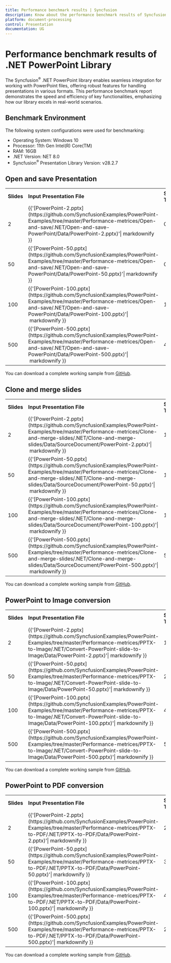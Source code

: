 ```yaml
---
title: Performance benchmark results | Syncfusion
description: Know about the performance benchmark results of Syncfusion<sup>&reg;</sup> .NET PowerPoint Library 
platform: document-processing
control: Presentation
documentation: UG
---
```


# Performance benchmark results of .NET PowerPoint Library 

The Syncfusion<sup>&reg;</sup> .NET PowerPoint library enables seamless integration for working with PowerPoint files, offering robust features for handling presentations in various formats. This performance benchmark report demonstrates the speed and efficiency of key functionalities, emphasizing how our library excels in real-world scenarios. 

## Benchmark Environment 

The following system configurations were used for benchmarking: 

* Operating System: Windows 10
* Processor: 11th Gen Intel(R) Core(TM)
* RAM: 16GB
* .NET Version: NET 8.0
* Syncfusion<sup>&reg;</sup> Presentation Library Version: v28.2.7

## Open and save Presentation 

<table>
<tr>
    <td><strong>Slides</strong></td>
    <td><strong>Input Presentation File</strong></td>
    <td><strong>Syncfusion<sup>&reg;</sup> Time (sec)</strong></td>
</tr>
<tr>
    <td>2</td>
    <td>{{'[PowerPoint-2.pptx](https://github.com/SyncfusionExamples/PowerPoint-Examples/tree/master/Performance-metrices/Open-and-save/.NET/Open-and-save-PowerPoint/Data/PowerPoint-2.pptx)'| markdownify }}</td>
    <td>0.4</td>
</tr>
<tr>
    <td>50</td>
    <td>{{'[PowerPoint-50.pptx](https://github.com/SyncfusionExamples/PowerPoint-Examples/tree/master/Performance-metrices/Open-and-save/.NET/Open-and-save-PowerPoint/Data/PowerPoint-50.pptx)'| markdownify }}</td>
    <td>0.7</td>
</tr>
<tr>
    <td>100</td>
    <td>{{'[PowerPoint-100.pptx](https://github.com/SyncfusionExamples/PowerPoint-Examples/tree/master/Performance-metrices/Open-and-save/.NET/Open-and-save-PowerPoint/Data/PowerPoint-100.pptx)'| markdownify }}</td>
    <td>1.2</td>
</tr>
<tr>
    <td>500</td>
    <td>{{'[PowerPoint-500.pptx](https://github.com/SyncfusionExamples/PowerPoint-Examples/tree/master/Performance-metrices/Open-and-save/.NET/Open-and-save-PowerPoint/Data/PowerPoint-500.pptx)'| markdownify }}</td>
    <td>4.9</td>
</tr>
</table>

You can download a complete working sample from [GitHub](https://github.com/SyncfusionExamples/PowerPoint-Examples/tree/master/Performance-metrices/Open-and-save/).

## Clone and merge slides 

<table>
<tr>
    <td><strong>Slides</strong></td>
    <td><strong>Input Presentation File</strong></td>
    <td><strong>Syncfusion<sup>&reg;</sup> Time (sec)</strong></td>
</tr>
<tr>
    <td>2</td>
    <td>{{'[PowerPoint-2.pptx](https://github.com/SyncfusionExamples/PowerPoint-Examples/tree/master/Performance-metrices/Clone-and-merge-slides/.NET/Clone-and-merge-slides/Data/SourceDocument/PowerPoint-2.pptx)'| markdownify }}</td>
    <td>1.1</td>
</tr>
<tr>
    <td>50</td>
    <td>{{'[PowerPoint-50.pptx](https://github.com/SyncfusionExamples/PowerPoint-Examples/tree/master/Performance-metrices/Clone-and-merge-slides/.NET/Clone-and-merge-slides/Data/SourceDocument/PowerPoint-50.pptx)'| markdownify }}</td>
    <td>1.2</td>
</tr>
<tr>
    <td>100</td>
    <td>{{'[PowerPoint-100.pptx](https://github.com/SyncfusionExamples/PowerPoint-Examples/tree/master/Performance-metrices/Clone-and-merge-slides/.NET/Clone-and-merge-slides/Data/SourceDocument/PowerPoint-100.pptx)'| markdownify }}</td>
    <td>1.3</td>
</tr>
<tr>
    <td>500</td>
    <td>{{'[PowerPoint-500.pptx](https://github.com/SyncfusionExamples/PowerPoint-Examples/tree/master/Performance-metrices/Clone-and-merge-slides/.NET/Clone-and-merge-slides/Data/SourceDocument/PowerPoint-500.pptx)'| markdownify }}</td>
    <td>5.4</td>
</tr>
</table>

You can download a complete working sample from [GitHub](https://github.com/SyncfusionExamples/PowerPoint-Examples/tree/master/Performance-metrices/Clone-and-merge-slides/).

## PowerPoint to Image conversion 

<table>
<tr>
    <td><strong>Slides</strong></td>
    <td><strong>Input Presentation File</strong></td>
    <td><strong>Syncfusion<sup>&reg;</sup> Time (sec)</strong></td>
</tr>
<tr>
    <td>2</td>
    <td>{{'[PowerPoint-2.pptx](https://github.com/SyncfusionExamples/PowerPoint-Examples/tree/master/Performance-metrices/PPTX-to-Image/.NET/Convert-PowerPoint-slide-to-Image/Data/PowerPoint-2.pptx)'| markdownify }}</td>
    <td>1.3</td>
</tr>
<tr>
    <td>50</td>
    <td>{{'[PowerPoint-50.pptx](https://github.com/SyncfusionExamples/PowerPoint-Examples/tree/master/Performance-metrices/PPTX-to-Image/.NET/Convert-PowerPoint-slide-to-Image/Data/PowerPoint-50.pptx)'| markdownify }}</td>
    <td>2.7</td>
</tr>
<tr>
    <td>100</td>
    <td>{{'[PowerPoint-100.pptx](https://github.com/SyncfusionExamples/PowerPoint-Examples/tree/master/Performance-metrices/PPTX-to-Image/.NET/Convert-PowerPoint-slide-to-Image/Data/PowerPoint-100.pptx)'| markdownify }}</td>
    <td>4.4</td>
</tr>
<tr>
    <td>500</td>
    <td>{{'[PowerPoint-500.pptx](https://github.com/SyncfusionExamples/PowerPoint-Examples/tree/master/Performance-metrices/PPTX-to-Image/.NET/Convert-PowerPoint-slide-to-Image/Data/PowerPoint-500.pptx)'| markdownify }}</td>
    <td>50</td>
</tr>
</table>

You can download a complete working sample from [GitHub](https://github.com/SyncfusionExamples/PowerPoint-Examples/tree/master/Performance-metrices/PPTX-to-Image/).

## PowerPoint to PDF conversion 

<table>
<tr>
    <td><strong>Slides</strong></td>
    <td><strong>Input Presentation File</strong></td>
    <td><strong>Syncfusion<sup>&reg;</sup> Time (sec)</strong></td>
</tr>
<tr>
    <td>2</td>
    <td>{{'[PowerPoint-2.pptx](https://github.com/SyncfusionExamples/PowerPoint-Examples/tree/master/Performance-metrices/PPTX-to-PDF/.NET/PPTX-to-PDF/Data/PowerPoint-2.pptx)'| markdownify }}</td>
    <td>2.2</td>
</tr>
<tr>
    <td>50</td>
    <td>{{'[PowerPoint-50.pptx](https://github.com/SyncfusionExamples/PowerPoint-Examples/tree/master/Performance-metrices/PPTX-to-PDF/.NET/PPTX-to-PDF/Data/PowerPoint-50.pptx)'| markdownify }}</td>
    <td>3.7</td>
</tr>
<tr>
    <td>100</td>
    <td>{{'[PowerPoint-100.pptx](https://github.com/SyncfusionExamples/PowerPoint-Examples/tree/master/Performance-metrices/PPTX-to-PDF/.NET/PPTX-to-PDF/Data/PowerPoint-100.pptx)'| markdownify }}</td>
    <td>4.7</td>
</tr>
<tr>
    <td>500</td>
    <td>{{'[PowerPoint-500.pptx](https://github.com/SyncfusionExamples/PowerPoint-Examples/tree/master/Performance-metrices/PPTX-to-PDF/.NET/PPTX-to-PDF/Data/PowerPoint-500.pptx)'| markdownify }}</td>
    <td>28</td>
</tr>
</table>

You can download a complete working sample from [GitHub](https://github.com/SyncfusionExamples/PowerPoint-Examples/tree/master/Performance-metrices/PPTX-to-PDF/).
